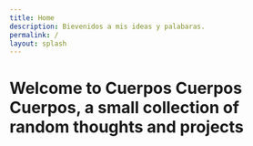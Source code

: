 ```yaml
---
title: Home
description: Bievenidos a mis ideas y palabaras.
permalink: /
layout: splash
---
```


# Welcome to Cuerpos Cuerpos Cuerpos, a small collection of random thoughts and projects
